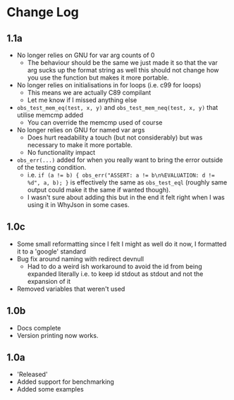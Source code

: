# Change Log

## 1.1a

- No longer relies on GNU for var arg counts of 0
  - The behaviour should be the same we just made it so that the var arg sucks up the format string as well this should not change how you use the function but makes it more portable.
- No longer relies on initialisations in for loops (i.e. c99 for loops)
  - This means we are actually C89 compilant
  - Let me know if I missed anything else
- `obs_test_mem_eq(test, x, y)` and `obs_test_mem_neq(test, x, y)` that utilise memcmp added
  - You can override the memcmp used of course
- No longer relies on GNU for named var args
  - Does hurt readability a touch (but not considerably) but was necessary to make it more portable.
  - No functionality impact
- `obs_err(...)` added for when you really want to bring the error outside of the testing condition.
  - i.e. `if (a != b) { obs_err("ASSERT: a != b\n%EVALUATION: d != %d", a, b); }` is effectively the same as `obs_test_eql` (roughly same output could make it the same if wanted though).
  - I wasn't sure about adding this but in the end it felt right when I was using it in WhyJson in some cases.

## 1.0c

- Some small reformatting since I felt I might as well do it now, I formatted it to a 'google' standard
- Bug fix around naming with redirect devnull
  - Had to do a weird ish workaround to avoid the id from being expanded literally i.e. to keep id stdout as stdout and not the expansion of it
- Removed variables that weren't used

## 1.0b


- Docs complete
- Version printing now works.

## 1.0a

- 'Released'
- Added support for benchmarking
- Added some examples
